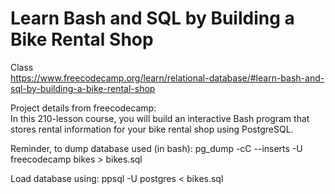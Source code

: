 # Learn Bash and SQL by Building a Bike Rental Shop

Class  
https://www.freecodecamp.org/learn/relational-database/#learn-bash-and-sql-by-building-a-bike-rental-shop

Project details from freecodecamp:  
In this 210-lesson course, you will build an interactive Bash program that stores rental information for your bike rental shop using PostgreSQL.

Reminder, to dump database used (in bash):
pg_dump -cC --inserts -U freecodecamp bikes > bikes.sql

Load database using:
ppsql -U postgres < bikes.sql
